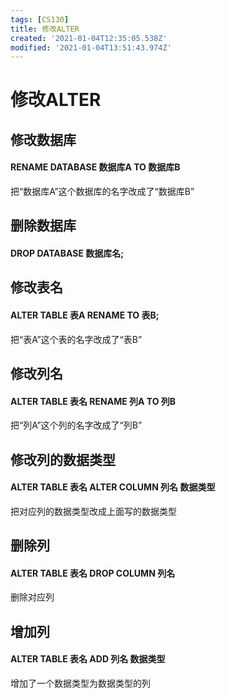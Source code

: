 ```yaml
---
tags: [CS130]
title: 修改ALTER
created: '2021-01-04T12:35:05.538Z'
modified: '2021-01-04T13:51:43.974Z'
---
```


# 修改ALTER
## 修改数据库

#### RENAME DATABASE 数据库A TO 数据库B

把“数据库A”这个数据库的名字改成了“数据库B”
## 删除数据库
#### DROP DATABASE 数据库名;
## 修改表名

#### ALTER TABLE 表A RENAME TO 表B;

把“表A”这个表的名字改成了“表B”

## 修改列名

#### ALTER TABLE 表名 RENAME 列A TO 列B
把“列A”这个列的名字改成了“列B”

## 修改列的数据类型

#### ALTER TABLE 表名 ALTER COLUMN 列名 数据类型
把对应列的数据类型改成上面写的数据类型

## 删除列

#### ALTER TABLE 表名 DROP COLUMN 列名
删除对应列

## 增加列

#### ALTER TABLE 表名 ADD 列名 数据类型
增加了一个数据类型为数据类型的列
